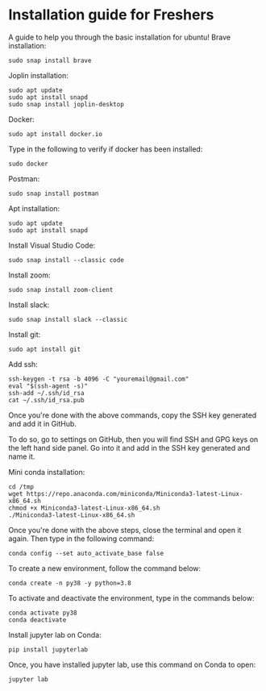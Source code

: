 # Installation guide for Freshers

A guide to help you through the basic installation for ubuntu!
Brave installation:

```
sudo snap install brave
```

Joplin installation:

```
sudo apt update
sudo apt install snapd
sudo snap install joplin-desktop
```


Docker:
```
sudo apt install docker.io
```
Type in the following to verify if docker has been installed:
```
sudo docker
```


Postman:
```
sudo snap install postman
```


Apt installation:
```
sudo apt update
sudo apt install snapd
```


Install Visual Studio Code:
```
sudo snap install --classic code
```


Install zoom:
```
sudo snap install zoom-client
```


Install slack:
```
sudo snap install slack --classic
```


Install git:
```
sudo apt install git
```





Add ssh:
```
ssh-keygen -t rsa -b 4096 -C "youremail@gmail.com"
eval "$(ssh-agent -s)"
ssh-add ~/.ssh/id_rsa
cat ~/.ssh/id_rsa.pub
```
Once you're done with the above commands, copy the SSH key generated and add it in GitHub.

To do so, go to settings on GitHub, then you will find SSH and GPG keys on the left hand side panel. Go into it and add in the SSH key generated and name it.


Mini conda installation:
```
cd /tmp
wget https://repo.anaconda.com/miniconda/Miniconda3-latest-Linux-x86_64.sh
chmod +x Miniconda3-latest-Linux-x86_64.sh
./Miniconda3-latest-Linux-x86_64.sh
```

Once you're done with the above steps, close the terminal and open it again. Then type in the following command:
```
conda config --set auto_activate_base false
```

To create a new environment, follow the command below:
```
conda create -n py38 -y python=3.8
```

To activate and deactivate the environment, type in the commands below:
```
conda activate py38
conda deactivate
```


Install jupyter lab on Conda:
```
pip install jupyterlab
```

Once, you have installed jupyter lab, use this command on Conda to open:
```
jupyter lab
```